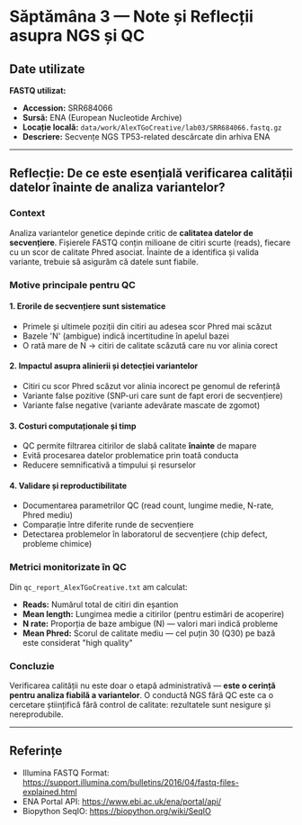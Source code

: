 # Săptămâna 3 — Note și Reflecții asupra NGS și QC

## Date utilizate

**FASTQ utilizat:**
- **Accession:** SRR684066
- **Sursă:** ENA (European Nucleotide Archive)
- **Locație locală:** `data/work/AlexTGoCreative/lab03/SRR684066.fastq.gz`
- **Descriere:** Secvențe NGS TP53-related descărcate din arhiva ENA

---

## Reflecție: De ce este esențială verificarea calității datelor înainte de analiza variantelor?

### Context
Analiza variantelor genetice depinde critic de **calitatea datelor de secvențiere**. Fișierele FASTQ conțin milioane de citiri scurte (reads), fiecare cu un scor de calitate Phred asociat. Înainte de a identifica și valida variante, trebuie să asigurăm că datele sunt fiabile.

### Motive principale pentru QC

#### 1. **Erorile de secvențiere sunt sistematice**
- Primele și ultimele poziții din citiri au adesea scor Phred mai scăzut
- Bazele 'N' (ambigue) indică incertitudine în apelul bazei
- O rată mare de N → citiri de calitate scăzută care nu vor alinia corect

#### 2. **Impactul asupra alinierii și detecției variantelor**
- Citiri cu scor Phred scăzut vor alinia incorect pe genomul de referință
- Variante false pozitive (SNP-uri care sunt de fapt erori de secvențiere)
- Variante false negative (variante adevărate mascate de zgomot)

#### 3. **Costuri computaționale și timp**
- QC permite filtrarea citirilor de slabă calitate **înainte** de mapare
- Evită procesarea datelor problematice prin toată conducta
- Reducere semnificativă a timpului și resurselor

#### 4. **Validare și reproductibilitate**
- Documentarea parametrilor QC (read count, lungime medie, N-rate, Phred mediu)
- Comparație între diferite runde de secvențiere
- Detectarea problemelor în laboratorul de secvențiere (chip defect, probleme chimice)

### Metrici monitorizate în QC

Din `qc_report_AlexTGoCreative.txt` am calculat:

- **Reads:** Numărul total de citiri din eșantion
- **Mean length:** Lungimea medie a citirilor (pentru estimări de acoperire)
- **N rate:** Proporția de baze ambigue (N) — valori mari indică probleme
- **Mean Phred:** Scorul de calitate mediu — cel puțin 30 (Q30) pe bază este considerat "high quality"

### Concluzie

Verificarea calității nu este doar o etapă administrativă — **este o cerință pentru analiza fiabilă a variantelor**. O conductă NGS fără QC este ca o cercetare științifică fără control de calitate: rezultatele sunt nesigure și nereprodubile.

---

## Referințe

- Illumina FASTQ Format: https://support.illumina.com/bulletins/2016/04/fastq-files-explained.html
- ENA Portal API: https://www.ebi.ac.uk/ena/portal/api/
- Biopython SeqIO: https://biopython.org/wiki/SeqIO
